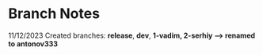 # Branch Notes

11/12/2023 
Created branches: **release**, **dev**, **1-vadim, 2-serhiy --> renamed to antonov333**